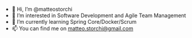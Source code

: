- 👋 Hi, I’m @matteostorchi
- 👀 I’m interested in Software Development and Agile Team Management
- 🌱 I’m currently learning Spring Core/Docker/Scrum
- 📫 You can find me on matteo.storchi@gmail.com

<!---
matteostorchi/matteostorchi is a ✨ special ✨ repository because its `README.md` (this file) appears on your GitHub profile.
You can click the Preview link to take a look at your changes.
--->
